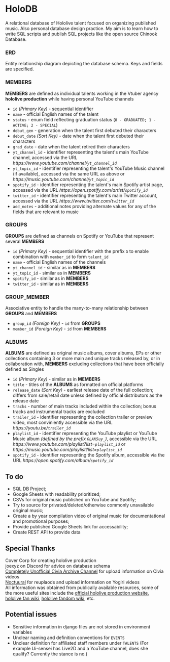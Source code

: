 # HoloDB
A relational database of Hololive talent focused on organizing published music. Also personal database design practice. My aim is to learn how to write SQL scripts and publish SQL projects like the open source Chinook Database.

### ERD
Entity relationship diagram depicting the database schema. Keys and fields are specified.

### MEMBERS
**MEMBERS** are defined as individual talents working in the Vtuber agency **hololive production** while having personal YouTube channels  
- `id` *(Primary Key)* - sequential identifier  
- `name` - official English names of the talent  
- `status` - enum field reflecting graduation status (`0 - GRADUATED; 1 - ACTIVE; 2 - SPECIAL`)  
- `debut_gen` - generation when the talent first debuted their characters
- `debut_date` *(Sort Key)* - date when the talent first debuted their characters
- `grad_date` - date when the talent retired their characters
- `yt_channel_id` - identifier representing the talent's main YouTube channel, accessed via the URL *https<span>://ww</span>w.youtube.com/channel/`yt_channel_id`*  
- `yt_topic_id` - identifier representing the talent's YouTube Music channel (if available), accessed via the same URL as above or *https<span>://musi</span>c.youtube.com/channel/`yt_topic_id`*  
- `spotify_id` - identifier representing the talent's main Spotify artist page, accessed via the URL *https<span>://ope</span>n.spotify.com/artist/`spotify_id`*  
- `twitter_id` - identifier representing the talent's main Twitter account, accessed via the URL *https<span>://ww</span>w.twitter.com/`twitter_id`*  
- `add_notes` - additional notes providing alternate values for any of the fields that are relevant to music

### GROUPS
**GROUPS** are defined as channels on Spotify or YouTube that represent several **MEMBERS** 
- `id` *(Primary Key)* - sequential identifier with the prefix `G` to enable combination with `member_id` to form `talent_id`  
- `name` - official English names of the channels  
- `yt_channel_id` - similar as in **MEMBERS**  
- `yt_topic_id` - similar as in **MEMBERS**  
- `spotify_id` - similar as in **MEMBERS**
- `twitter_id` - similar as in **MEMBERS**

### GROUP_MEMBER
Associative entity to handle the many-to-many relationship between **GROUPS** and **MEMBERS**
- `group_id` *(Foreign Key)* - `id` from **GROUPS**  
- `member_id` *(Foreign Key)* - `id` from **MEMBERS** 

### ALBUMS
**ALBUMS** are defined as original music albums, cover albums, EPs or other collections containing 3 or more main and unique tracks released by, or in collaboration with, **MEMBERS** excluding collections that have been officially defined as Singles
- `id` *(Primary Key)* - similar as in **MEMBERS**
- `title` - titles of the **ALBUMS** as formatted on official platforms  
- `release_date` *(Sort Key)* - earliest release date of the full collection; differs from sale/retail date unless defined by official distributors as the release date
- `tracks` - number of main tracks included within the collection; bonus tracks and instrumental tracks are excluded
- `trailer_id` - identifier representing the collection trailer or preview video, most conviniently accessible via the URL *https<span>://yout</span>u.be/`trailer_id`*  
- `playlist_id` - identifier representing the YouTube playlist or YouTube Music album *(defined by the prefix `OLAK5uy_`)*, accessible via the URL *https<span>://ww</span>w.youtube.com/playlist?list=`playlist_id`* or *https<span>://musi</span>c.youtube.com/playlist?list=`playlist_id`*  
- `spotify_id` - identifier representing the Spotify album, accessible via the URL *https<span>://ope</span>n.spotify.com/album/`spotify_id`*

## To do
- SQL DB Project;  
- Google Sheets with readability prioritized;  
- CSVs for original music published on YouTube and Spotify;  
- Try to source for privated/deleted/otherwise commonly unavailable original music;  
- Create a by year compilation video of original music for documentational and promotional purposes;  
- Provide published Google Sheets link for accessability; 
- Create REST API to provide data 

## Special Thanks
Cover Corp for creating hololive production  
joexyz on Discord for advice on database schema  
[Completely Unofficial Civia Archive Channel](https://www.youtube.com/channel/UCIrO3R_SG3TZhXvzMhOP7jw) for upload information on Civia videos  
[Noctuural](https://www.youtube.com/channel/UCkutxM09u8z7M2rJiL5szsQ) for reuplaods and upload information on Yogiri videos  
All information was obtained from publically available resources, some of the more useful sites include the [official hololive production website](https://hololive.hololivepro.com/en/), [hololive fan wiki](https://hololive.wiki/wiki/Main_Page), [hololive fandom wiki](https://virtualyoutuber.fandom.com/wiki/Hololive), etc. 

## Potential issues
- Sensitive information in django files are not stored in environment variables
- Unclear naming and definition conventions for `EVENTS`
- Unclear definition for affiliated staff members under `TALENTS` (For example Ui-sensei has Live2D and a YouTube channel, does she qualify? Currently the stance is no.)
